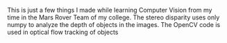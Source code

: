 This is just a few things I made while learning Computer Vision from my time in the Mars Rover Team of my college.
The stereo disparity uses only numpy to analyze the depth of objects in the images.
The OpenCV code is used in optical flow tracking of objects
